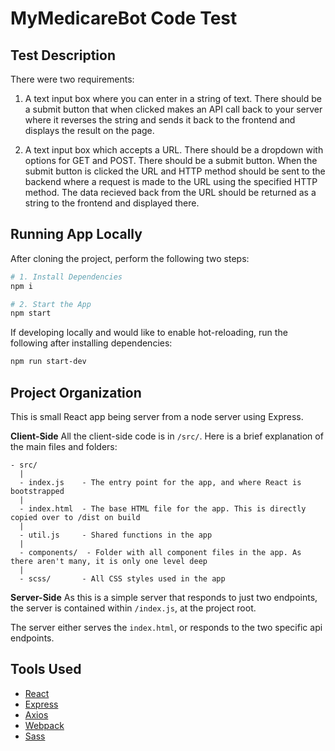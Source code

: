 # MyMedicareBot Code Test


## Test Description
There were two requirements:
1) A text input box where you can enter in a string of text. There should be a submit button that when clicked makes an API call back to your server where it reverses the string and sends it back to the frontend and displays the result on the page.

2) A text input box which accepts a URL. There should be a dropdown with options for GET and POST. There should be a submit button. When the submit button is clicked the URL and HTTP method should be sent to the backend where a request is made to the URL using the specified HTTP method. The data recieved back from the URL should be returned as a string to the frontend and displayed there.


## Running App Locally

After cloning the project, perform the following two steps:
```bash
# 1. Install Dependencies
npm i 

# 2. Start the App
npm start

```

If developing locally and would like to enable hot-reloading, run the following after installing dependencies:
```bash
npm run start-dev
```


## Project Organization

This is small React app being server from a node server using Express.

**Client-Side**
All the client-side code is in `/src/`. Here is a brief explanation of the main files and folders:
```
- src/
  |
  - index.js    - The entry point for the app, and where React is bootstrapped
  |
  - index.html  - The base HTML file for the app. This is directly copied over to /dist on build
  |
  - util.js     - Shared functions in the app
  |
  - components/  - Folder with all component files in the app. As there aren't many, it is only one level deep
  |
  - scss/       - All CSS styles used in the app

```

**Server-Side**
As this is a simple server that responds to just two endpoints, the server is contained within `/index.js`, at the project root.

The server either serves the `index.html`, or responds to the two specific api endpoints.



## Tools Used

- [React](https://reactjs.org/docs)
- [Express](http://expressjs.com/)
- [Axios](https://github.com/axios/axios) 
- [Webpack](https://webpack.js.org/)
- [Sass](https://sass-lang.com/guide)